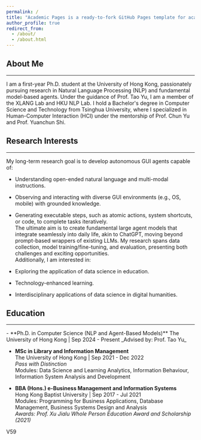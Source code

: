 ```yaml
---
permalink: /
title: "Academic Pages is a ready-to-fork GitHub Pages template for academic personal websites"
author_profile: true
redirect_from: 
  - /about/
  - /about.html
---
```



## About Me
<hr class="custom-hr">
I am a first-year Ph.D. student at the University of Hong Kong, passionately pursuing research in Natural Language Processing (NLP) and fundamental model-based agents. Under the guidance of Prof. Tao Yu, I am a member of the XLANG Lab and HKU NLP Lab. I hold a Bachelor's degree in Computer Science and Technology from Tsinghua University, where I specialized in Human-Computer Interaction (HCI) under the mentorship of Prof. Chun Yu and Prof. Yuanchun Shi.

## Research Interests
<hr class="custom-hr">
My long-term research goal is to develop autonomous GUI agents capable of:

-   Understanding open-ended natural language and multi-modal instructions.
    
-   Observing and interacting with diverse GUI environments (e.g., OS, mobile) with grounded knowledge.
    
-   Generating executable steps, such as atomic actions, system shortcuts, or code, to complete tasks iteratively.  
    The ultimate aim is to create fundamental large agent models that integrate seamlessly into daily life, akin to ChatGPT, moving beyond prompt-based wrappers of existing LLMs. My research spans data collection, model training/fine-tuning, and evaluation, presenting both challenges and exciting opportunities.  
    Additionally, I am interested in:
    
-   Exploring the application of data science in education.
    
-   Technology-enhanced learning.
    
-   Interdisciplinary applications of data science in digital humanities.
    

## Education
<hr class="custom-hr">
-   **Ph.D. in Computer Science (NLP and Agent-Based Models)**  
    The University of Hong Kong | Sep 2024 - Present  
    _Advised by: Prof. Tao Yu_
    
-   **MSc in Library and Information Management**  
    The University of Hong Kong | Sep 2021 - Dec 2022  
    _Pass with Distinction_  
    Modules: Data Science and Learning Analytics, Information Behaviour, Information System Analysis and Development
    
-   **BBA (Hons.) e-Business Management and Information Systems**  
    Hong Kong Baptist University | Sep 2017 - Jul 2021  
    Modules: Programming for Business Applications, Database Management, Business Systems Design and Analysis  
    _Awards: Prof. Xu Jialu Whole Person Education Award and Scholarship (2021)_


V59 